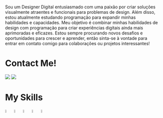 <p><br>Sou um Designer Digital entusiasmado com uma paixão por criar soluções visualmente atraentes e funcionais para problemas de design. Além disso, estou atualmente estudando programação para expandir minhas habilidades e capacidades. Meu objetivo é combinar minhas habilidades de design com programação para criar experiências digitais ainda mais aprimoradas e eficazes. Estou sempre procurando novos desafios e oportunidades para crescer e aprender, então sinta-se à vontade para entrar em contato comigo para colaborações ou projetos interessantes!</p>

<h1>Contact Me!</h1>
<a href="https://www.behance.net/aemdesigns" target="_blank"><img src="https://img.shields.io/badge/-Behance-blue?style=for-the-badge&logo=behance&logoColor=white"></a>
<a href="https://www.twitter.com/dreeiji" target="_blank"><img src="https://img.shields.io/badge/Twitter-1DA1F2?style=for-the-badge&logo=twitter&logoColor=white"></a>

<h1>My Skills</h1>
<div>
<img width="5%" src="https://cdn.jsdelivr.net/gh/devicons/devicon/icons/html5/html5-original-wordmark.svg">
<img width="5%" src="https://cdn.jsdelivr.net/gh/devicons/devicon/icons/css3/css3-original-wordmark.svg">
<img width="5%" src="https://cdn.jsdelivr.net/gh/devicons/devicon/icons/javascript/javascript-original.svg">
<img width="5%" src="https://cdn.jsdelivr.net/gh/devicons/devicon/icons/mysql/mysql-original-wordmark.svg">
<img width="5%" src="https://cdn.jsdelivr.net/gh/devicons/devicon/icons/php/php-plain.svg">
</div>

